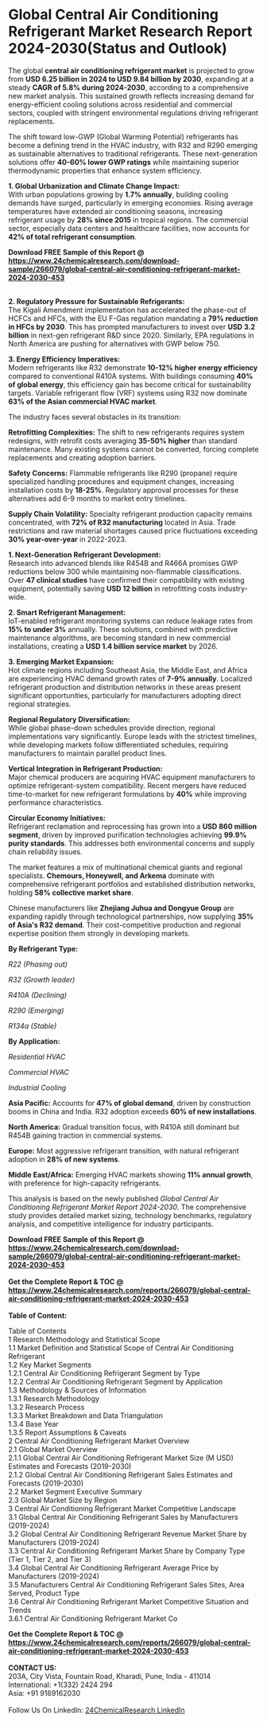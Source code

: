 <h1>Global Central Air Conditioning Refrigerant Market Research Report 2024-2030(Status and Outlook)</h1><p>The global <strong>central air conditioning refrigerant market</strong> is projected to grow from <strong>USD 6.25 billion in 2024 to USD 9.84 billion by 2030</strong>, expanding at a steady <strong>CAGR of 5.8% during 2024-2030</strong>, according to a comprehensive new market analysis. This sustained growth reflects increasing demand for energy-efficient cooling solutions across residential and commercial sectors, coupled with stringent environmental regulations driving refrigerant replacements.</p><p>The shift toward low-GWP (Global Warming Potential) refrigerants has become a defining trend in the HVAC industry, with R32 and R290 emerging as sustainable alternatives to traditional refrigerants. These next-generation solutions offer <strong>40-60% lower GWP ratings</strong> while maintaining superior thermodynamic properties that enhance system efficiency.</p><p><strong>1. Global Urbanization and Climate Change Impact:</strong><br>
With urban populations growing by <strong>1.7% annually</strong>, building cooling demands have surged, particularly in emerging economies. Rising average temperatures have extended air conditioning seasons, increasing refrigerant usage by <strong>28% since 2015</strong> in tropical regions. The commercial sector, especially data centers and healthcare facilities, now accounts for <strong>42% of total refrigerant consumption</strong>.</p><div><b>Download FREE Sample of this Report @ 
            <a href="https://www.24chemicalresearch.com/download-sample/266079/global-central-air-conditioning-refrigerant-market-2024-2030-453">
            https://www.24chemicalresearch.com/download-sample/266079/global-central-air-conditioning-refrigerant-market-2024-2030-453</a></b></div><br><p><strong>2. Regulatory Pressure for Sustainable Refrigerants:</strong><br>
The Kigali Amendment implementation has accelerated the phase-out of HCFCs and HFCs, with the EU F-Gas regulation mandating a <strong>79% reduction in HFCs by 2030</strong>. This has prompted manufacturers to invest over <strong>USD 3.2 billion</strong> in next-gen refrigerant R&amp;D since 2020. Similarly, EPA regulations in North America are pushing for alternatives with GWP below 750.</p><p><strong>3. Energy Efficiency Imperatives:</strong><br>
Modern refrigerants like R32 demonstrate <strong>10-12% higher energy efficiency</strong> compared to conventional R410A systems. With buildings consuming <strong>40% of global energy</strong>, this efficiency gain has become critical for sustainability targets. Variable refrigerant flow (VRF) systems using R32 now dominate <strong>63% of the Asian commercial HVAC market</strong>.</p><p>The industry faces several obstacles in its transition:</p><p><strong>Retrofitting Complexities:</strong> The shift to new refrigerants requires system redesigns, with retrofit costs averaging <strong>35-50% higher</strong> than standard maintenance. Many existing systems cannot be converted, forcing complete replacements and creating adoption barriers.</p><p><strong>Safety Concerns:</strong> Flammable refrigerants like R290 (propane) require specialized handling procedures and equipment changes, increasing installation costs by <strong>18-25%</strong>. Regulatory approval processes for these alternatives add 6-9 months to market entry timelines.</p><p><strong>Supply Chain Volatility:</strong> Specialty refrigerant production capacity remains concentrated, with <strong>72% of R32 manufacturing</strong> located in Asia. Trade restrictions and raw material shortages caused price fluctuations exceeding <strong>30% year-over-year</strong> in 2022-2023.</p><p><strong>1. Next-Generation Refrigerant Development:</strong><br>
Research into advanced blends like R454B and R466A promises GWP reductions below 300 while maintaining non-flammable classifications. Over <strong>47 clinical studies</strong> have confirmed their compatibility with existing equipment, potentially saving <strong>USD 12 billion</strong> in retrofitting costs industry-wide.</p><p><strong>2. Smart Refrigerant Management:</strong><br>
IoT-enabled refrigerant monitoring systems can reduce leakage rates from <strong>15% to under 3%</strong> annually. These solutions, combined with predictive maintenance algorithms, are becoming standard in new commercial installations, creating a <strong>USD 1.4 billion service market</strong> by 2026.</p><p><strong>3. Emerging Market Expansion:</strong><br>
Hot climate regions including Southeast Asia, the Middle East, and Africa are experiencing HVAC demand growth rates of <strong>7-9% annually</strong>. Localized refrigerant production and distribution networks in these areas present significant opportunities, particularly for manufacturers adopting direct regional strategies.</p><p><strong>Regional Regulatory Diversification:</strong><br>
	While global phase-down schedules provide direction, regional implementations vary significantly. Europe leads with the strictest timelines, while developing markets follow differentiated schedules, requiring manufacturers to maintain parallel product lines.</p><p><strong>Vertical Integration in Refrigerant Production:</strong><br>
	Major chemical producers are acquiring HVAC equipment manufacturers to optimize refrigerant-system compatibility. Recent mergers have reduced time-to-market for new refrigerant formulations by <strong>40%</strong> while improving performance characteristics.</p><p><strong>Circular Economy Initiatives:</strong><br>
	Refrigerant reclamation and reprocessing has grown into a <strong>USD 860 million segment</strong>, driven by improved purification technologies achieving <strong>99.9% purity standards</strong>. This addresses both environmental concerns and supply chain reliability issues.</p><p>The market features a mix of multinational chemical giants and regional specialists. <strong>Chemours, Honeywell, and Arkema</strong> dominate with comprehensive refrigerant portfolios and established distribution networks, holding <strong>58% collective market share</strong>.</p><p>Chinese manufacturers like <strong>Zhejiang Juhua and Dongyue Group</strong> are expanding rapidly through technological partnerships, now supplying <strong>35% of Asia's R32 demand</strong>. Their cost-competitive production and regional expertise position them strongly in developing markets.</p><p><strong>By Refrigerant Type:</strong></p><p><em>R22 (Phasing out)</em></p><p><em>R32 (Growth leader)</em></p><p><em>R410A (Declining)</em></p><p><em>R290 (Emerging)</em></p><p><em>R134a (Stable)</em></p><p><strong>By Application:</strong></p><p><em>Residential HVAC</em></p><p><em>Commercial HVAC</em></p><p><em>Industrial Cooling</em></p><p><strong>Asia Pacific:</strong> Accounts for <strong>47% of global demand</strong>, driven by construction booms in China and India. R32 adoption exceeds <strong>60% of new installations</strong>.</p><p><strong>North America:</strong> Gradual transition focus, with R410A still dominant but R454B gaining traction in commercial systems.</p><p><strong>Europe:</strong> Most aggressive refrigerant transition, with natural refrigerant adoption in <strong>28% of new systems</strong>.</p><p><strong>Middle East/Africa:</strong> Emerging HVAC markets showing <strong>11% annual growth</strong>, with preference for high-capacity refrigerants.</p><p>This analysis is based on the newly published <em>Global Central Air Conditioning Refrigerant Market Report 2024-2030</em>. The comprehensive study provides detailed market sizing, technology benchmarks, regulatory analysis, and competitive intelligence for industry participants.</p><div><b>Download FREE Sample of this Report @ 
            <a href="https://www.24chemicalresearch.com/download-sample/266079/global-central-air-conditioning-refrigerant-market-2024-2030-453">
            https://www.24chemicalresearch.com/download-sample/266079/global-central-air-conditioning-refrigerant-market-2024-2030-453</a></b></div><br><div><b>Get the Complete Report & TOC @ 
            <a href="https://www.24chemicalresearch.com/reports/266079/global-central-air-conditioning-refrigerant-market-2024-2030-453">
            https://www.24chemicalresearch.com/reports/266079/global-central-air-conditioning-refrigerant-market-2024-2030-453</a></b></div><br>
            <b>Table of Content:</b><p>Table of Contents<br />
1 Research Methodology and Statistical Scope<br />
1.1 Market Definition and Statistical Scope of Central Air Conditioning Refrigerant<br />
1.2 Key Market Segments<br />
1.2.1 Central Air Conditioning Refrigerant Segment by Type<br />
1.2.2 Central Air Conditioning Refrigerant Segment by Application<br />
1.3 Methodology & Sources of Information<br />
1.3.1 Research Methodology<br />
1.3.2 Research Process<br />
1.3.3 Market Breakdown and Data Triangulation<br />
1.3.4 Base Year<br />
1.3.5 Report Assumptions & Caveats<br />
2 Central Air Conditioning Refrigerant Market Overview<br />
2.1 Global Market Overview<br />
2.1.1 Global Central Air Conditioning Refrigerant Market Size (M USD) Estimates and Forecasts (2019-2030)<br />
2.1.2 Global Central Air Conditioning Refrigerant Sales Estimates and Forecasts (2019-2030)<br />
2.2 Market Segment Executive Summary<br />
2.3 Global Market Size by Region<br />
3 Central Air Conditioning Refrigerant Market Competitive Landscape<br />
3.1 Global Central Air Conditioning Refrigerant Sales by Manufacturers (2019-2024)<br />
3.2 Global Central Air Conditioning Refrigerant Revenue Market Share by Manufacturers (2019-2024)<br />
3.3 Central Air Conditioning Refrigerant Market Share by Company Type (Tier 1, Tier 2, and Tier 3)<br />
3.4 Global Central Air Conditioning Refrigerant Average Price by Manufacturers (2019-2024)<br />
3.5 Manufacturers Central Air Conditioning Refrigerant Sales Sites, Area Served, Product Type<br />
3.6 Central Air Conditioning Refrigerant Market Competitive Situation and Trends<br />
3.6.1 Central Air Conditioning Refrigerant Market Co</p><div><b>Get the Complete Report & TOC @ 
            <a href="https://www.24chemicalresearch.com/reports/266079/global-central-air-conditioning-refrigerant-market-2024-2030-453">
            https://www.24chemicalresearch.com/reports/266079/global-central-air-conditioning-refrigerant-market-2024-2030-453</a></b></div><br><b>CONTACT US:</b><br>
            203A, City Vista, Fountain Road, Kharadi, Pune, India - 411014<br>
            International: +1(332) 2424 294<br>
            Asia: +91 9169162030 <br><br>
            Follow Us On LinkedIn: <a href="https://www.linkedin.com/company/24chemicalresearch/">24ChemicalResearch LinkedIn</a>